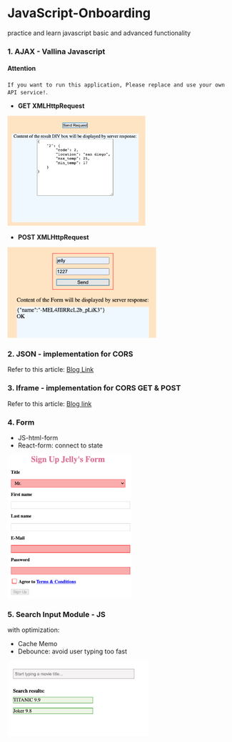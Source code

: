 # JavaScript-Onboarding
practice and learn javascript basic and advanced functionality

### 1. AJAX - Vallina Javascript
#### Attention

`If you want to run this application, Please replace and use your own API service!`.

* **GET XMLHttpRequest**
<img src="./AJAX_Javascript/get.png" width="309" height="246" >

* **POST XMLHttpRequest**
<img src="./AJAX_Javascript/post.png" width="333" height="203">


### 2. JSON - implementation for CORS
  Refer to this article: [Blog Link](https://jialihan.github.io/blog/#/javascript/jsonp)

### 3. Iframe - implementation for CORS GET & POST

  Refer to this article: [Blog link](https://jialihan.github.io/blog/#/javascript/iframecors)

### 4. Form

* JS-html-form
* React-form: connect to state
<img src="./forms/cover.png" width="277" height="320">

### 5. Search Input Module - JS
with optimization:
* Cache Memo
* Debounce: avoid user typing too fast
<img src="./search-input-module/cover.png" width="315" height="167">

